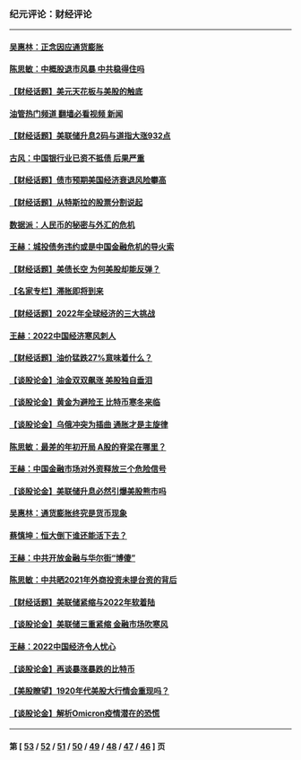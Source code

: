 ### 纪元评论：财经评论
---
#### [吴惠林：正念因应通货膨胀](../../pages/nsc1026/n13750350.md?06040330) 
#### [陈思敏：中概股退市风暴 中共稳得住吗](../../pages/nsc1026/n13738978.md?06040330) 
#### [【财经话题】美元天花板与美股的触底](../../pages/nsc1026/n13736495.md?06040330) 
#### [油管热门频道 翻墙必看视频 新闻](ok?06040330)
#### [【财经话题】美联储升息2码与道指大涨932点](../../pages/nsc1026/n13727377.md?06040330) 
#### [古风：中国银行业已资不抵债 后果严重](../../pages/nsc1026/n13726111.md?06040330) 
#### [【财经话题】债市预期美国经济衰退风险攀高](../../pages/nsc1026/n13698043.md?06040330) 
#### [【财经话题】从特斯拉的股票分割说起](../../pages/nsc1026/n13679733.md?06040330) 
#### [数据派：人民币的秘密与外汇的危机](../../pages/nsc1026/n13667092.md?06040330) 
#### [王赫：城投债务违约或是中国金融危机的导火索](../../pages/nsc1026/n13665322.md?06040330) 
#### [【财经话题】美债长空 为何美股却能反弹？](../../pages/nsc1026/n13665895.md?06040330) 
#### [【名家专栏】滞胀即将到来](../../pages/nsc1026/n13658171.md?06040330) 
#### [【财经话题】2022年全球经济的三大挑战](../../pages/nsc1026/n13654423.md?06040330) 
#### [王赫：2022中国经济寒风刺人](../../pages/nsc1026/n13651403.md?06040330) 
#### [【财经话题】油价猛跌27%意味着什么？](../../pages/nsc1026/n13648767.md?06040330) 
#### [【谈股论金】油金双双飙涨 美股独自垂泪](../../pages/nsc1026/n13631742.md?06040330) 
#### [【谈股论金】黄金为避险王 比特币寒冬来临](../../pages/nsc1026/n13600406.md?06040330) 
#### [【谈股论金】乌俄冲突为插曲 通胀才是主旋律](../../pages/nsc1026/n13576797.md?06040330) 
#### [陈思敏：最差的年初开局 A股的脊梁在哪里？](../../pages/nsc1026/n13558359.md?06040330) 
#### [王赫：中国金融市场对外资释放三个危险信号](../../pages/nsc1026/n13546389.md?06040330) 
#### [【谈股论金】美联储升息必然引爆美股熊市吗](../../pages/nsc1026/n13519194.md?06040330) 
#### [吴惠林：通货膨胀终究是货币现象](../../pages/nsc1026/n13512979.md?06040330) 
#### [蔡慎坤：恒大倒下谁还能活下去？](../../pages/nsc1026/n13501831.md?06040330) 
#### [王赫：中共开放金融与华尔街“博傻”](../../pages/nsc1026/n13501138.md?06040330) 
#### [陈思敏：中共晒2021年外商投资未提台资的背后](../../pages/nsc1026/n13501057.md?06040330) 
#### [【财经话题】美联储紧缩与2022年软着陆](../../pages/nsc1026/n13498354.md?06040330) 
#### [【谈股论金】美联储三重紧缩 金融市场吹寒风](../../pages/nsc1026/n13487202.md?06040330) 
#### [王赫：2022中国经济令人忧心](../../pages/nsc1026/n13480433.md?06040330) 
#### [【谈股论金】再谈暴涨暴跌的比特币](../../pages/nsc1026/n13428036.md?06040330) 
#### [【美股瞭望】1920年代美股大行情会重现吗？](../../pages/nsc1026/n13425425.md?06040330) 
#### [【谈股论金】解析Omicron疫情潜在的恐慌](../../pages/nsc1026/n13403704.md?06040330) 

---
#### 第 [ [53](./53.md?06040330) / [52](./52.md?06040330) / [51](./51.md?06040330) / [50](./50.md?06040330) / [49](./49.md?06040330) / [48](./48.md?06040330) / [47](./47.md?06040330) / [46](./46.md?06040330) ] 页
